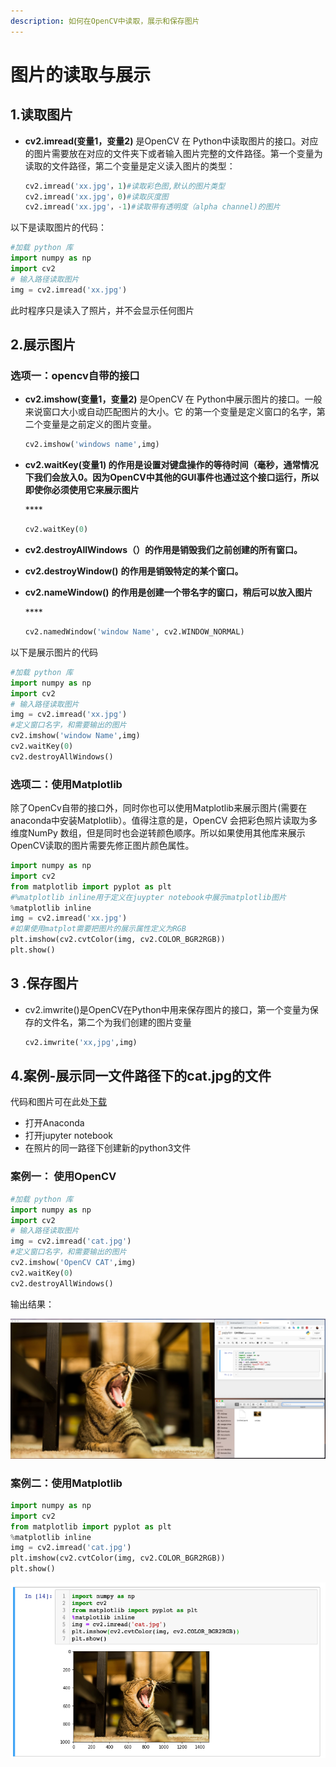 ```yaml
---
description: 如何在OpenCV中读取，展示和保存图片
---
```


# 图片的读取与展示

## 1.读取图片

* **cv2.imread\(变量1，变量2\)** 是OpenCV 在 Python中读取图片的接口。对应的图片需要放在对应的文件夹下或者输入图片完整的文件路径。第一个变量为读取的文件路径，第二个变量是定义读入图片的类型：



  ```python
  cv2.imread('xx.jpg'，1)#读取彩色图,默认的图片类型
  cv2.imread('xx.jpg'，0)#读取灰度图
  cv2.imread('xx.jpg'，-1)#读取带有透明度（alpha channel)的图片
  ```

以下是读取图片的代码：

```python
#加载 python 库
import numpy as np
import cv2
# 输入路径读取图片
img = cv2.imread('xx.jpg')
```

此时程序只是读入了照片，并不会显示任何图片

## 2.展示图片

### 选项一：opencv自带的接口

* **cv2.imshow\(变量1，变量2\)**  是OpenCV 在 Python中展示图片的接口。一般来说窗口大小或自动匹配图片的大小。它 的第一个变量是定义窗口的名字，第二个变量是之前定义的图片变量。



  ```python
  cv2.imshow('windows name',img)
  ```

* **cv2.waitKey\(变量1\) 的作用是设置对键盘操作的等待时间（毫秒，通常情况下我们会放入0。因为OpenCV中其他的GUI事件也通过这个接口运行，所以即使你必须使用它来展示图片**

  \*\*\*\*

  ```python
  cv2.waitKey(0)
  ```

* **cv2.destroyAllWindows（）的作用是销毁我们之前创建的所有窗口。**
* **cv2.destroyWindow\(\)** **的作用是销毁特定的某个窗口。**
* **cv2.nameWindow\(\)** **的作用是创建一个带名字的窗口，稍后可以放入图片**

  \*\*\*\*

  ```python
  cv2.namedWindow('window Name', cv2.WINDOW_NORMAL)
  ```

以下是展示图片的代码

```python
#加载 python 库
import numpy as np
import cv2
# 输入路径读取图片
img = cv2.imread('xx.jpg')
#定义窗口名字，和需要输出的图片
cv2.imshow('window Name',img)
cv2.waitKey(0)
cv2.destroyAllWindows()
```

### 选项二：使用Matplotlib

除了OpenCv自带的接口外，同时你也可以使用Matplotlib来展示图片\(需要在anaconda中安装Matplotlib）。值得注意的是，OpenCV 会把彩色照片读取为多维度NumPy 数组，但是同时也会逆转颜色顺序。所以如果使用其他库来展示OpenCV读取的图片需要先修正图片颜色属性。

```python
import numpy as np
import cv2
from matplotlib import pyplot as plt
#%matplotlib inline用于定义在juypter notebook中展示matplotlib图片
%matplotlib inline
img = cv2.imread('xx.jpg')
#如果使用matplot需要把图片的展示属性定义为RGB
plt.imshow(cv2.cvtColor(img, cv2.COLOR_BGR2RGB))
plt.show()
```

## 3 .保存图片

* cv2.imwrite\(\)是OpenCV在Python中用来保存图片的接口，第一个变量为保存的文件名，第二个为我们创建的图片变量



  ```python
  cv2.imwrite('xx,jpg',img)
  ```

## 4.案例-展示同一文件路径下的cat.jpg的文件

代码和图片可在此处[下载](https://github.com/ozheng1993/ComputerVisionFromIntroToGiveup/tree/master/source/%20%E5%9B%BE%E7%89%87%E7%9A%84%E5%9F%BA%E6%9C%AC%E6%93%8D%E4%BD%9C)

* 打开Anaconda
* 打开jupyter notebook
* 在照片的同一路径下创建新的python3文件

### 案例一： 使用OpenCV

```python
#加载 python 库
import numpy as np
import cv2
# 输入路径读取图片
img = cv2.imread('cat.jpg')
#定义窗口名字，和需要输出的图片
cv2.imshow('OpenCV CAT',img)
cv2.waitKey(0)
cv2.destroyAllWindows()
```

输出结果：

![](../../.gitbook/assets/screen-shot-2019-06-09-at-8.47.39-pm.png)

### 案例二：使用Matplotlib

```python
import numpy as np
import cv2
from matplotlib import pyplot as plt
%matplotlib inline
img = cv2.imread('cat.jpg')
plt.imshow(cv2.cvtColor(img, cv2.COLOR_BGR2RGB))
plt.show()
```

![](../../.gitbook/assets/screen-shot-2019-06-09-at-9.03.39-pm.png)

